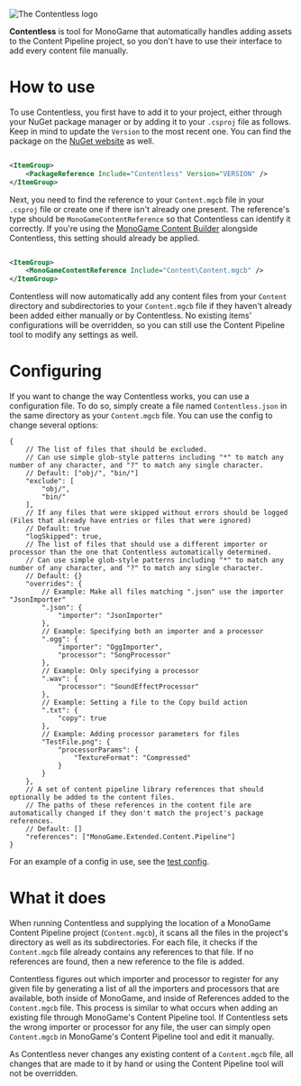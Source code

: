 ![The Contentless logo](https://raw.githubusercontent.com/Ellpeck/Contentless/main/Logo.png)

**Contentless** is tool for MonoGame that automatically handles adding assets to the Content Pipeline project, so you don't have to use their interface to add every content file manually.

# How to use
To use Contentless, you first have to add it to your project, either through your NuGet package manager or by adding it to your `.csproj` file as follows. Keep in mind to update the `Version` to the most recent one. You can find the package on the [NuGet website](https://www.nuget.org/packages/Contentless/) as well.
```xml

<ItemGroup>
    <PackageReference Include="Contentless" Version="VERSION" />
</ItemGroup>
```
Next, you need to find the reference to your `Content.mgcb` file in your `.csproj` file or create one if there isn't already one present. The reference's type should be `MonoGameContentReference` so that Contentless can identify it correctly. If you're using the [MonoGame Content Builder](https://www.nuget.org/packages/MonoGame.Content.Builder.Task) alongside Contentless, this setting should already be applied.
```xml

<ItemGroup>
    <MonoGameContentReference Include="Content\Content.mgcb" />
</ItemGroup>
```

Contentless will now automatically add any content files from your `Content` directory and subdirectories to your `Content.mgcb` file if they haven't already been added either manually or by Contentless. No existing items' configurations will be overridden, so you can still use the Content Pipeline tool to modify any settings as well.

# Configuring
If you want to change the way Contentless works, you can use a configuration file. To do so, simply create a file named `Contentless.json` in the same directory as your `Content.mgcb` file. You can use the config to change several options:
```json5
{
    // The list of files that should be excluded. 
    // Can use simple glob-style patterns including "*" to match any number of any character, and "?" to match any single character.
    // Default: ["obj/", "bin/"]
    "exclude": [
        "obj/",
        "bin/"
    ],
    // If any files that were skipped without errors should be logged (Files that already have entries or files that were ignored)
    // Default: true
    "logSkipped": true,
    // The list of files that should use a different importer or processor than the one that Contentless automatically determined. 
    // Can use simple glob-style patterns including "*" to match any number of any character, and "?" to match any single character.
    // Default: {}
    "overrides": {
        // Example: Make all files matching ".json" use the importer "JsonImporter"
        ".json": {
            "importer": "JsonImporter"
        },
        // Example: Specifying both an importer and a processor
        ".ogg": {
            "importer": "OggImporter",
            "processor": "SongProcessor"
        },
        // Example: Only specifying a processor
        ".wav": {
            "processor": "SoundEffectProcessor"
        },
        // Example: Setting a file to the Copy build action
        ".txt": {
            "copy": true
        },
        // Example: Adding processor parameters for files
        "TestFile.png": {
            "processorParams": {
                "TextureFormat": "Compressed"
            }
        }
    },
    // A set of content pipeline library references that should optionally be added to the content files. 
    // The paths of these references in the content file are automatically changed if they don't match the project's package references.
    // Default: []
    "references": ["MonoGame.Extended.Content.Pipeline"]
}
```
For an example of a config in use, see the [test config](https://github.com/Ellpeck/Contentless/blob/main/Test/Content/Contentless.json).

# What it does
When running Contentless and supplying the location of a MonoGame Content Pipeline project (`Content.mgcb`), it scans all the files in the project's directory as well as its subdirectories. For each file, it checks if the `Content.mgcb` file already contains any references to that file. If no references are found, then a new reference to the file is added.

Contentless figures out which importer and processor to register for any given file by generating a list of all the importers and processors that are available, both inside of MonoGame, and inside of References added to the `Content.mgcb` file. This process is similar to what occurs when adding an existing file through MonoGame's Content Pipeline tool. If Contentless sets the wrong importer or processor for any file, the user can simply open `Content.mgcb` in MonoGame's Content Pipeline tool and edit it manually.

As Contentless never changes any existing content of a `Content.mgcb` file, all changes that are made to it by hand or using the Content Pipeline tool will not be overridden.
